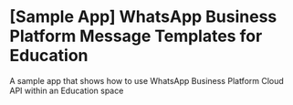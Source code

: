 # [Sample App] WhatsApp Business Platform Message Templates for Education 

A sample app that shows how to use WhatsApp Business Platform Cloud API within an Education space
